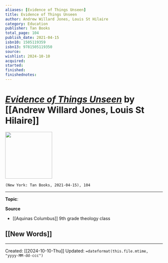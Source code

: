 ```yaml
---
aliases: [Evidence of Things Unseen]
title: Evidence of Things Unseen
author: Andrew Willard Jones, Louis St Hilaire
category: Education
publisher: Tan Books
total_page: 104
publish_date: 2021-04-15
isbn10: 1505119359
isbn13: 9781505119350
source: 
wishlist: 2024-10-10
acquired: 
started: 
finished: 
finishednotes: 
---
```

# *[Evidence of Things Unseen]()* by [[Andrew Willard Jones, Louis St Hilaire]]

<img src="http://books.google.com/books/content?id=-6dAzgEACAAJ&printsec=frontcover&img=1&zoom=1&source=gbs_api" width=150>

`(New York: Tan Books, 2021-04-15), 104`



--- 
**Topic**: 

**Source**
- [[Aquinas Columbus]] 9th grade theology class
 
**[[New Words]]**
- 

---
Created: [[2024-10-10-Thu]]
Updated: `=dateformat(this.file.mtime, "yyyy-MM-dd-ccc")`